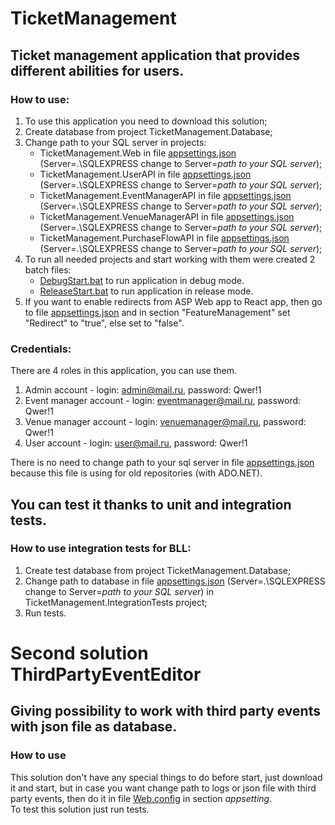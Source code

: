 
# TicketManagement
## Ticket management application that provides different abilities for users.
### How to use:
1. To use this application you need to download this solution;
2. Create database from project TicketManagement.Database;
3. Change path to your SQL server in projects:
    - TicketManagement.Web in file [appsettings.json](https://github.com/EPAM-Gomel-NET-Lab/IlyaRebikau/blob/develop/src/TicketManagement.Web/appsettings.json "Database config") (Server=.\\SQLEXPRESS change to Server=*path to your SQL server*);
    - TicketManagement.UserAPI in file [appsettings.json](https://github.com/EPAM-Gomel-NET-Lab/IlyaRebikau/blob/develop/src/TicketManagement.UserAPI/appsettings.json "Database config") (Server=.\\SQLEXPRESS change to Server=*path to your SQL server*);
    - TicketManagement.EventManagerAPI in file [appsettings.json](https://github.com/EPAM-Gomel-NET-Lab/IlyaRebikau/blob/develop/src/TicketManagement.EventManagerAPI/appsettings.json "Database config") (Server=.\\SQLEXPRESS change to Server=*path to your SQL server*);
    - TicketManagement.VenueManagerAPI in file [appsettings.json](https://github.com/EPAM-Gomel-NET-Lab/IlyaRebikau/blob/develop/src/TicketManagement.VenueManagerAPI/appsettings.json "Database config") (Server=.\\SQLEXPRESS change to Server=*path to your SQL server*);
    - TicketManagement.PurchaseFlowAPI in file [appsettings.json](https://github.com/EPAM-Gomel-NET-Lab/IlyaRebikau/blob/develop/src/TicketManagement.PurchaseFlowAPI/appsettings.json "Database config") (Server=.\\SQLEXPRESS change to Server=*path to your SQL server*);
4. To run all needed projects and start working with them were created 2 batch files:
    - [DebugStart.bat](https://github.com/EPAM-Gomel-NET-Lab/IlyaRebikau/blob/develop/DebugStart.bat "Run app in debug mode") to run application in debug mode.
    - [ReleaseStart.bat](https://github.com/EPAM-Gomel-NET-Lab/IlyaRebikau/blob/develop/ReleaseStart.bat "Run app in release mode") to run application in release mode.
5. If you want to enable redirects from ASP Web app to React app, then go to file [appsettings.json](https://github.com/EPAM-Gomel-NET-Lab/IlyaRebikau/blob/develop/src/TicketManagement.Web/appsettings.json "Config") and in section "FeatureManagement" set "Redirect" to "true", else set to "false".

### Credentials:
There are 4 roles in this application, you can use them.
1. Admin account - login: admin@mail.ru, password: Qwer!1
2. Event manager account - login: eventmanager@mail.ru, password: Qwer!1
3. Venue manager account - login: venuemanager@mail.ru, password: Qwer!1
4. User account - login: user@mail.ru, password: Qwer!1  

There is no need to change path to your sql server in file [appsettings.json](https://github.com/EPAM-Gomel-NET-Lab/IlyaRebikau/blob/develop/src/TicketManagement.DataAccess/appsettings.json "Old database config") because this file is using for old repositories (with ADO.NET).
## You can test it thanks to unit and integration tests.
### How to use integration tests for BLL:
1. Create test database from project TicketManagement.Database;
2. Change path to database in file [appsettings.json](https://github.com/EPAM-Gomel-NET-Lab/IlyaRebikau/blob/develop/test/TicketManagement.IntegrationTests/appsettings.json "Test database config") (Server=.\\SQLEXPRESS change to Server=*path to your SQL server*) in TicketManagement.IntegrationTests project;  
3. Run tests.

# Second solution ThirdPartyEventEditor
## Giving possibility to work with third party events with json file as database.
### How to use
This solution don't have any special things to do before start, just download it and start, but in case you want change path to logs or json file with third party events, then do it in file [Web.config](https://github.com/EPAM-Gomel-NET-Lab/IlyaRebikau/blob/develop/src/ThirdPartyEventEditor/ThirdPartyEventEditor/Web.config "Config file") in section *appsetting*.  
To test this solution just run tests.
